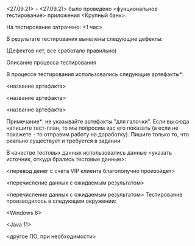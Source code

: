 <27.09.21> - <27.09.21> было проведено <фунциональное тестирование> приложения <Крупный банк>.

На тестирование затрачено: <1 час>

В результате тестирования выявлены следующие дефекты:

(Дефектов нет, все сработало правильно)

Описание процесса тестирования

В процессе тестирования использовались следующие артефакты*:

<название артефакта>

<название артефакта>

<название артефакта>

Примечание*: не указывайте артефакты "для галочки". Если вы сюда напишите тест-план, то мы попросим вас его показать (а если не покажете - то отправим работу на доработку). Пишите только то, что реально существует и требуется в задании.

В качестве тестовых данных использовались данные <указать источник, откуда брались тестовые данные>:

<перевод денег с счета VIP клиента благополучно произойдет>

<перечисление данных с ожидаемым результатом>

<перечисление данных с ожидаемым результатом> Тестирование производилось в следующем окружении:

<Windows 8>

<Java 11>

<другое ПО, при необходимости>
